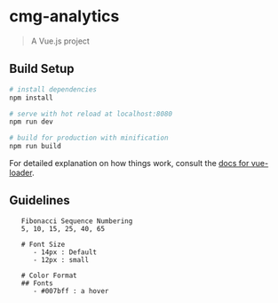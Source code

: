 # cmg-analytics

> A Vue.js project

## Build Setup

``` bash
# install dependencies
npm install

# serve with hot reload at localhost:8080
npm run dev

# build for production with minification
npm run build
```

For detailed explanation on how things work, consult the [docs for vue-loader](http://vuejs.github.io/vue-loader).
## Guidelines
```
   Fibonacci Sequence Numbering
   5, 10, 15, 25, 40, 65

   # Font Size
      - 14px : Default
      - 12px : small 
      
   # Color Format
   ## Fonts
      - #007bff : a hover 
```
